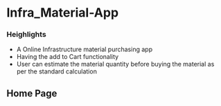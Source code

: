 # Infra_Material-App
### Heighlights
- A Online Infrastructure material purchasing app
- Having the add to Cart functionality
- User can estimate the material quantity before buying the material as per the standard calculation
## Home Page


